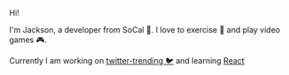 Hi!

I'm Jackson, a developer from SoCal 🌊. I love to exercise 🏃 and play video games 🎮.

Currently I am working on [twitter-trending 🐦](https://github.com/JacksonJW/twitter-trending) and learning [React](https://github.com/JacksonJW/react-complete-guide)
